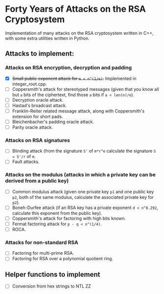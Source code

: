 # Forty Years of Attacks on the RSA Cryptosystem
Implementation of many attacks on the RSA cryptosystem written in C++, with some extra utilities written in Python.

## Attacks to implement:
### Attacks on RSA encryption, decryption and padding
- [X] ~~Small public exponent attack for `m < n^(1/e)`.~~ Implemented in integer_root.cpp.
- [ ] Coppersmith's attack for stereotyped messages (given that you know all but `a` bits of the ciphertext, find those `a` bits if `a < len(n)/e`).
- [ ] Decryption oracle attack.
- [ ] Hastad's broadcast attack.
- [ ] Franklin-Reiter related message attack, along with Coppersmith's extension for short pads.
- [ ] Bleichenbacher's padding oracle attack.
- [ ] Parity oracle attack.

### Attacks on RSA signatures
- [ ] Blinding attack (from the signature `S'` of `m*r^e` calculate the signature `S = S'/r` of `m`.
- [ ] Fault attacks.

### Attacks on the modulus (attacks in which a private key can be derived from a public key)
- [ ] Common modulus attack (given one private key `p1` and one public key `p2`, both of the same modulus, calculate the associated private key for `p2`).
- [ ] Boneh-Durfee attack (if an RSA key has a private exponent `d < n^0.292`, calculate this exponent from the public key).
- [ ] Coppersmith's attack for factoring with high bits known.
- [ ] Fermat factoring attack for `p - q < n^(1/4)`.
- [ ] ROCA.

### Attacks for non-standard RSA
- [ ] Factoring for multi-prime RSA.
- [ ] Factoring for RSA over a polynomial quotient ring.

## Helper functions to implement
- [ ] Conversion from hex strings to NTL ZZ
